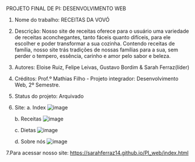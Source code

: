 PROJETO FINAL DE PI: DESENVOLVIMENTO WEB

1. Nome do trabalho: 
    RECEITAS DA VOVÓ

2. Descrição:
     Nosso site de receitas oferece para o usuário uma variedade de receitas aconchegantes, tanto fáceis quanto difíceis, para ele escolher e poder transformar a sua cozinha. Contendo receitas de família, nosso site trás tradições de nossas famílias para a sua, sem perder o tempero, essência, carinho e amor pelo sabor e beleza.

3. Autores:
     Eloise Ruiz, Felipe Leivas, Gustavo Bordim & Sarah Ferraz(líder)

4. Créditos:
     Prof.º Mathias Filho - Projeto integrador: Desenvolvimento Web, 2º Semestre.

5. Status do projeto:
     Arquivado

6. Site:
   a. Index
   ![image](https://github.com/user-attachments/assets/ed3a663f-87dc-4ceb-8cfc-f6ce057d2c9d)

   b. Receitas
    ![image](https://github.com/user-attachments/assets/e5536364-d2c0-4488-810b-f38f24bb9069)
   
   c. Dietas
   ![image](https://github.com/user-attachments/assets/4c6989e5-1cf4-44e2-974d-1aeb55e4d410)

   d. Sobre nós
   ![image](https://github.com/user-attachments/assets/05f9defd-fee3-439a-872b-bd8d6b26f36e)

7.Para acessar nosso site:
   https://sarahferraz14.github.io/PI_web/index.html
